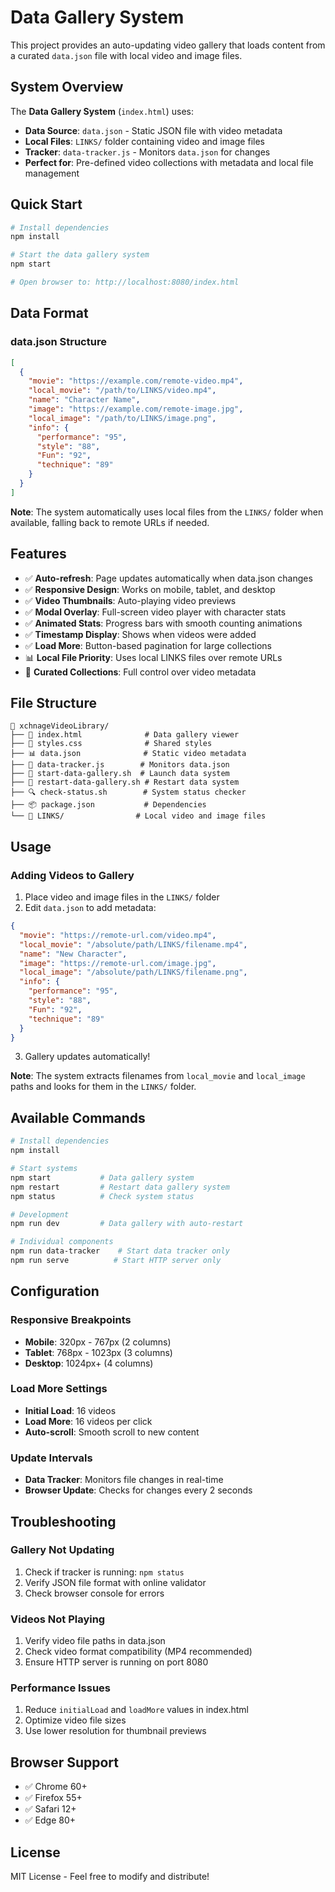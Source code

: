 # Data Gallery System

This project provides an auto-updating video gallery that loads content from a curated `data.json` file with local video and image files.

## System Overview

The **Data Gallery System** (`index.html`) uses:
- **Data Source**: `data.json` - Static JSON file with video metadata
- **Local Files**: `LINKS/` folder containing video and image files  
- **Tracker**: `data-tracker.js` - Monitors `data.json` for changes
- **Perfect for**: Pre-defined video collections with metadata and local file management

## Quick Start

```bash
# Install dependencies
npm install

# Start the data gallery system
npm start

# Open browser to: http://localhost:8080/index.html
```

## Data Format

### data.json Structure
```json
[
  {
    "movie": "https://example.com/remote-video.mp4",
    "local_movie": "/path/to/LINKS/video.mp4",
    "name": "Character Name",
    "image": "https://example.com/remote-image.jpg",
    "local_image": "/path/to/LINKS/image.png",
    "info": {
      "performance": "95",
      "style": "88",
      "Fun": "92",
      "technique": "89"
    }
  }
]
```

**Note**: The system automatically uses local files from the `LINKS/` folder when available, falling back to remote URLs if needed.

## Features

- ✅ **Auto-refresh**: Page updates automatically when data.json changes
- ✅ **Responsive Design**: Works on mobile, tablet, and desktop
- ✅ **Video Thumbnails**: Auto-playing video previews
- ✅ **Modal Overlay**: Full-screen video player with character stats
- ✅ **Animated Stats**: Progress bars with smooth counting animations
- ✅ **Timestamp Display**: Shows when videos were added
- ✅ **Load More**: Button-based pagination for large collections
- 📊 **Local File Priority**: Uses local LINKS files over remote URLs
- 🎯 **Curated Collections**: Full control over video metadata

## File Structure

```
📁 xchnageVideoLibrary/
├── 📄 index.html              # Data gallery viewer
├── 📄 styles.css              # Shared styles
├── 📊 data.json              # Static video metadata
├── 🔧 data-tracker.js        # Monitors data.json
├── 🚀 start-data-gallery.sh  # Launch data system
├── 🚀 restart-data-gallery.sh # Restart data system
├── 🔍 check-status.sh        # System status checker
├── 📦 package.json           # Dependencies
└── 📁 LINKS/                # Local video and image files
```

## Usage

### Adding Videos to Gallery
1. Place video and image files in the `LINKS/` folder
2. Edit `data.json` to add metadata:
```json
{
  "movie": "https://remote-url.com/video.mp4",
  "local_movie": "/absolute/path/LINKS/filename.mp4",
  "name": "New Character",
  "image": "https://remote-url.com/image.jpg", 
  "local_image": "/absolute/path/LINKS/filename.png",
  "info": {
    "performance": "95",
    "style": "88", 
    "Fun": "92",
    "technique": "89"
  }
}
```
3. Gallery updates automatically!

**Note**: The system extracts filenames from `local_movie` and `local_image` paths and looks for them in the `LINKS/` folder.

## Available Commands

```bash
# Install dependencies
npm install

# Start systems
npm start           # Data gallery system
npm restart         # Restart data gallery system
npm status          # Check system status

# Development
npm run dev         # Data gallery with auto-restart

# Individual components
npm run data-tracker    # Start data tracker only
npm run serve          # Start HTTP server only
```

## Configuration

### Responsive Breakpoints
- **Mobile**: 320px - 767px (2 columns)
- **Tablet**: 768px - 1023px (3 columns)  
- **Desktop**: 1024px+ (4 columns)

### Load More Settings
- **Initial Load**: 16 videos
- **Load More**: 16 videos per click
- **Auto-scroll**: Smooth scroll to new content

### Update Intervals
- **Data Tracker**: Monitors file changes in real-time
- **Browser Update**: Checks for changes every 2 seconds

## Troubleshooting

### Gallery Not Updating
1. Check if tracker is running: `npm status`
2. Verify JSON file format with online validator
3. Check browser console for errors

### Videos Not Playing
1. Verify video file paths in data.json
2. Check video format compatibility (MP4 recommended)
3. Ensure HTTP server is running on port 8080

### Performance Issues
1. Reduce `initialLoad` and `loadMore` values in index.html
2. Optimize video file sizes
3. Use lower resolution for thumbnail previews

## Browser Support

- ✅ Chrome 60+
- ✅ Firefox 55+
- ✅ Safari 12+
- ✅ Edge 80+

## License

MIT License - Feel free to modify and distribute! 